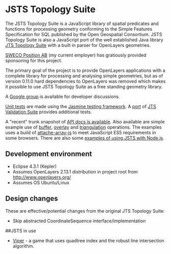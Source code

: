 # JSTS Topology Suite

The JSTS Topology Suite is a JavaScript library of spatial predicates and functions 
for processing geometry conforming to the Simple Features Specification for SQL published by
the Open Geospatial Consortium. JSTS Topology Suite is also a JavaScript port of the well 
established Java library [JTS Topology Suite](http://tsusiatsoftware.net/jts/main.html) with
a built in parser for OpenLayers geometries.

[SWECO Position AB](http://www.swecogroup.com/en/Sweco-group/Services/Geographical-IT/) (my current employer) has gratiously provided sponsoring for this project.

The primary goal of the project is to provide OpenLayers applications with a complete library for processing
and analysing simple geometries, but as of version 0.11.0 hard dependencies to OpenLayers was removed
which makes it possible to use JSTS Topology Suite as a free standing geometry library.

A [Google group](http://groups.google.com/group/jsts-devs) is available for developer discussions.

[Unit tests](http://bjornharrtell.github.com/jsts/test/SpecRunner.html) are made
using the [Jasmine testing framework](https://github.com/pivotal/jasmine). A 
[port](http://bjornharrtell.github.com/jsts/validationsuite/index.html) of
[JTS Validation Suite](http://www.vividsolutions.com/jts/tests/index.html) provides
additional tests.

A "recent" trunk snapshot of [API docs is available](http://bjornharrtell.github.com/jsts/doc/api/index.html). Also
available are simple example use of [buffer](http://bjornharrtell.github.com/jsts/examples/buffer.html), 
[overlay](http://bjornharrtell.github.com/jsts/examples/overlay.html) and [triangulation](http://bjornharrtell.github.com/jsts/examples/triangulation.html)
operations. The examples uses a build of [attache-array-js](http://github.com/olooney/attache-array-js) to meet JavaScript ES5 requirements in some browsers.
There are also some [examples of using JSTS with Node.js](https://github.com/bjornharrtell/jsts/tree/master/examples/nodejs).

## Development environment

* Eclipse 4.3.1 (Kepler)
* Assumes OpenLayers 2.13.1 distribution in project root from http://www.openlayers.org/
* Assumes OS Ubuntu/Linux

## Design changes

These are effective/potential changes from the original JTS Topology Suite:

* Skip abstracted CoordinateSequence interface/implementation

##JSTS in use

* [Viper](https://github.com/bjornharrtell/viper) - a game that uses quadtree index and the robust line intersection algorithm.
